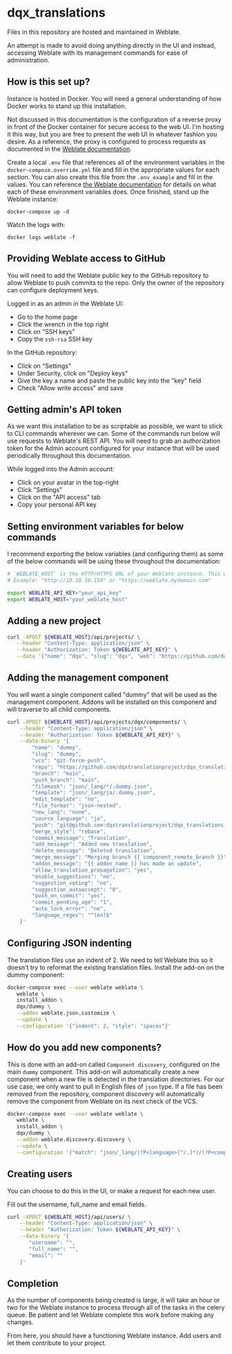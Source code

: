 # dqx_translations

Files in this repository are hosted and maintained in Weblate.

An attempt is made to avoid doing anything directly in the UI and instead, accessing Weblate with its management commands for ease of administration.

## How is this set up?

Instance is hosted in Docker. You will need a general understanding of how Docker works to stand up this installation.

Not discussed in this documentation is the configuration of a reverse proxy in front of the Docker container for secure access to the web UI. I'm hosting it this way, but you are free to present the web UI in whatever fashion you desire. As a reference, the proxy is configured to process requests as documented in the [Weblate documentation](https://docs.weblate.org/en/latest/admin/install/docker.html#docker-container-with-https-support).

Create a local `.env` file that references all of the environment variables in the `docker-compose.override.yml` file and fill in the appropriate values for each section. You can also create this file from the `.env_example` and fill in the values. You can reference [the Weblate documentation](https://docs.weblate.orgest/admin/install/docker.html) for details on what each of these environment variables does. Once finished, stand up the Weblate instance:

```
docker-compose up -d 
```

Watch the logs with:

```
docker logs weblate -f
```

## Providing Weblate access to GitHub

You will need to add the Weblate public key to the GitHub repository to allow Weblate to push commits to the repo. Only the owner of the repository can configure deployment keys.

Logged in as an admin in the Weblate UI:

- Go to the home page
- Click the wrench in the top right
- Click on "SSH keys"
- Copy the `ssh-rsa` SSH key

In the GitHub repository:

- Click on "Settings"
- Under Security, click on "Deploy keys"
- Give the key a name and paste the public key into the "key" field
- Check "Allow write access" and save

## Getting admin's API token

As we want this installation to be as scriptable as possible, we want to stick to CLI commands wherever we can. Some of the commands run below will use requests to Weblate's REST API. You will need to grab an authorization token for the Admin account configured for your instance that will be used periodically throughout this documentation.

While logged into the Admin account:

- Click on your avatar in the top-right
- Click "Settings"
- Click on the "API access" tab
- Copy your personal API key

## Setting environment variables for below commands

I recommend exporting the below variables (and configuring them) as some of the below commands will be using these throughout the documentation:

```bash
# `WEBLATE_HOST` is the HTTP/HTTPS URL of your Weblate instance. This will be different depending on how you have hosted it
# Example: "http://10.10.10.150" or "https://weblate.mydomain.com"

export WEBLATE_API_KEY="your_api_key"
export WEBLATE_HOST="your_weblate_host"
```

## Adding a new project

```bash
curl -XPOST ${WEBLATE_HOST}/api/projects/ \
   --header "Content-Type: application/json" \
   --header "Authorization: Token ${WEBLATE_API_KEY}" \
   --data '{"name": "dqx", "slug": "dqx", "web": "https://github.com/dqxtranslationproject/dqx_translations"}'
```

## Adding the management component

You will want a single component called "dummy" that will be used as the management component. Addons will be installed on this component and will traverse to all child components.

```bash
curl -XPOST ${WEBLATE_HOST}/api/projects/dqx/components/ \
    --header "Content-Type: application/json" \
    --header "Authorization: Token ${WEBLATE_API_KEY}" \
    --data-binary '{
        "name": "dummy",
        "slug": "dummy",
        "vcs": "git-force-push",
        "repo": "https://github.com/dqxtranslationproject/dqx_translations",
        "branch": "main",
        "push_branch": "main",
        "filemask": "json/_lang/*/.dummy.json",
        "template": "json/_lang/ja/.dummy.json",
        "edit_template": "no",
        "file_format": "json-nested",
        "new_lang": "none",
        "source_language": "ja",
        "push": "git@github.com:dqxtranslationproject/dqx_translations.git",
        "merge_style": "rebase",
        "commit_message": "Translation",
        "add_message": "Added new translation",
        "delete_message": "Deleted translation",
        "merge_message": "Merging branch {{ component_remote_branch }}",
        "addon_message": "{{ addon_name }} has made an update",
        "allow_translation_propagation": "yes",
        "enable_suggestions": "no",
        "suggestion_voting": "no",
        "suggestion_autoaccept": "0",
        "push_on_commit": "yes",
        "commit_pending_age": "1",
        "auto_lock_error": "no",
        "language_regex": "^(en)$"
    }'
```

## Configuring JSON indenting

The translation files use an indent of 2. We need to tell Weblate this so it doesn't try to reformat the existing translation files. Install the add-on on the dummy component:

```bash
docker-compose exec --user weblate weblate \
   weblate \
   install_addon \
   dqx/dummy \
   --addon weblate.json.customize \
   --update \
   --configuration '{"indent": 2, "style": "spaces"}'
```

## How do you add new components?

This is done with an add-on called `Component discovery`, configured on the main `dummy` component. This add-on will automatically create a new component when a new file is detected in the translation directories. For our use case, we only want to pull in English files of `json` type. If a file has been removed from the repository, component discovery will automatically remove the component from Weblate on its next check of the VCS.

```bash
docker-compose exec --user weblate weblate \
   weblate \
   install_addon \
   dqx/dummy \
   --addon weblate.discovery.discovery \
   --update \
   --configuration '{"match": "json/_lang/(?P<language>[^/.]*)/(?P<component>[^/]*)\\.json", "file_format": "json-nested", "base_file_template": "json/_lang/ja/{{component}}.json", "new_base_template": "", "intermediate_template": "", "name_template": "{{component}}.json", "language_regex": "^(en)$", "copy_addons": "on", "remove": "on", "confirm": ""}'
```

## Creating users

You can choose to do this in the UI, or make a request for each new user.

Fill out the username, full_name and email fields.

```bash
curl -XPOST ${WEBLATE_HOST}/api/users/ \
    --header "Content-Type: application/json" \
    --header "Authorization: Token ${WEBLATE_API_KEY}" \
    --data-binary '{
       "username": "",
       "full_name": "",
       "email": ""
    }'
```

## Completion

As the number of components being created is large, it will take an hour or two for the Weblate instance to process through all of the tasks in the celery queue. Be patient and let Weblate complete this work before making any changes.

From here, you should have a functioning Weblate instance. Add users and let them contribute to your project.
